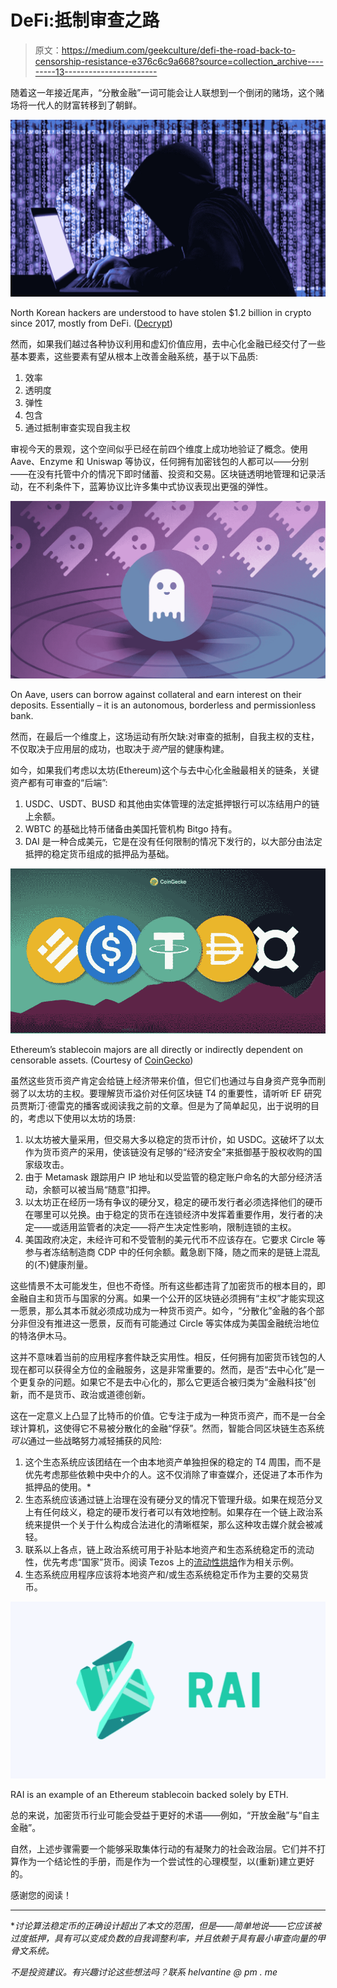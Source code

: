 # DeFi:抵制审查之路

> 原文：<https://medium.com/geekculture/defi-the-road-back-to-censorship-resistance-e376c6c9a668?source=collection_archive---------13----------------------->

随着这一年接近尾声，“分散金融”一词可能会让人联想到一个倒闭的赌场，这个赌场将一代人的财富转移到了朝鲜。

![](img/b9864150f9a1b37c9bb252861062564e.png)

North Korean hackers are understood to have stolen $1.2 billion in crypto since 2017, mostly from DeFi. ([Decrypt](https://decrypt.co/117857/north-korean-hackers-have-stolen-1-2b-crypto-since-2017))

然而，如果我们越过各种协议利用和虚幻价值应用，去中心化金融已经交付了一些基本要素，这些要素有望从根本上改善金融系统，基于以下品质:

1.  效率
2.  透明度
3.  弹性
4.  包含
5.  通过抵制审查实现自我主权

审视今天的景观，这个空间似乎已经在前四个维度上成功地验证了概念。使用 Aave、Enzyme 和 Uniswap 等协议，任何拥有加密钱包的人都可以——分别——在没有托管中介的情况下即时储蓄、投资和交易。区块链透明地管理和记录活动，在不利条件下，蓝筹协议比许多集中式协议表现出更强的弹性。

![](img/5565fdd6598d2e06c151c605bb2afefa.png)

On Aave, users can borrow against collateral and earn interest on their deposits. Essentially – it is an autonomous, borderless and permissionless bank.

然而，在最后一个维度上，这场运动有所欠缺:对审查的抵制，自我主权的支柱，不仅取决于应用层的成功，也取决于*资产*层的健康构建。

如今，如果我们考虑以太坊(Ethereum)这个与去中心化金融最相关的链条，关键资产都有可审查的“后端”:

1.  USDC、USDT、BUSD 和其他由实体管理的法定抵押银行可以冻结用户的链上余额。
2.  WBTC 的基础比特币储备由美国托管机构 Bitgo 持有。
3.  DAI 是一种合成美元，它是在没有任何限制的情况下发行的，以大部分由法定抵押的稳定货币组成的抵押品为基础。

![](img/db7a1c64fcd60dc024d8fa43ae9595e7.png)

Ethereum’s stablecoin majors are all directly or indirectly dependent on censorable assets. (Courtesy of [CoinGecko](https://www.coingecko.com/learn/what-are-stablecoins-top-5-stablecoins-by-market-cap))

虽然这些货币资产肯定会给链上经济带来价值，但它们也通过与自身资产竞争而削弱了以太坊的主权。要理解货币溢价对任何区块链 T4 的重要性，请听听 EF 研究员贾斯汀·德雷克的播客或阅读我之前的文章。但是为了简单起见，出于说明的目的，考虑以下使用以太坊的场景:

1.  以太坊被大量采用，但交易大多以稳定的货币计价，如 USDC。这破坏了以太作为货币资产的采用，使该链没有足够的“经济安全”来抵御基于股权收购的国家级攻击。
2.  由于 Metamask 跟踪用户 IP 地址和以受监管的稳定账户命名的大部分经济活动，余额可以被当局“随意”扣押。
3.  以太坊正在经历一场有争议的硬分叉，稳定的硬币发行者必须选择他们的硬币在哪里可以兑换。由于稳定的货币在连锁经济中发挥着重要作用，发行者的决定——或适用监管者的决定——将产生决定性影响，限制连锁的主权。
4.  美国政府决定，未经许可和不受管制的美元代币不应该存在。它要求 Circle 等参与者冻结制造商 CDP 中的任何余额。戴急剧下降，随之而来的是链上混乱的(不)健康剂量。

这些情景不太可能发生，但也不奇怪。所有这些都违背了加密货币的根本目的，即金融自主和货币与国家的分离。如果一个公开的区块链必须拥有“主权”才能实现这一愿景，那么其本币就必须成功成为一种货币资产。如今，“分散化”金融的各个部分非但没有推进这一愿景，反而有可能通过 Circle 等实体成为美国金融统治地位的特洛伊木马。

这并不意味着当前的应用程序套件缺乏实用性。相反，任何拥有加密货币钱包的人现在都可以获得全方位的金融服务，这是非常重要的。然而，是否“去中心化”是一个更复杂的问题。如果它不是去中心化的，那么它更适合被归类为“金融科技”创新，而不是货币、政治或道德创新。

这在一定意义上凸显了比特币的价值。它专注于成为一种货币资产，而不是一台全球计算机，这使得它不易被分散化的金融“俘获”。然而，智能合同区块链生态系统*可以*通过一些战略努力减轻捕获的风险:

1.  这个生态系统应该团结在一个由本地资产单独担保的稳定的 T4 周围，而不是优先考虑那些依赖中央中介的人。这不仅消除了审查媒介，还促进了本币作为抵押品的使用。*
2.  生态系统应该通过链上治理在没有硬分叉的情况下管理升级。如果在规范分叉上有任何歧义，稳定的硬币发行者可以有效地控制。如果存在一个链上政治系统来提供一个关于什么构成合法进化的清晰框架，那么这种攻击媒介就会被减轻。
3.  联系以上各点，链上政治系统可用于补贴本地资产和生态系统稳定币的流动性，优先考虑“国家”货币。阅读 Tezos 上的[流动性烘焙](https://news.tezoscommons.org/liquidity-baking-bridging-deep-liquidity-for-tez-3a3a21ccc3b4)作为相关示例。
4.  生态系统应用程序应该将本地资产和/或生态系统稳定币作为主要的交易货币。

![](img/ff4412da5c06388a0b1460273b524415.png)

RAI is an example of an Ethereum stablecoin backed solely by ETH.

总的来说，加密货币行业可能会受益于更好的术语——例如，“开放金融”与“自主金融”。

自然，上述步骤需要一个能够采取集体行动的有凝聚力的社会政治层。它们并不打算作为一个结论性的手册，而是作为一个尝试性的心理模型，以(重新)建立更好的。

感谢您的阅读！

_________________________________________________________________

**讨论算法稳定币的正确设计超出了本文的范围，但是——简单地说——它应该被过度抵押，具有可以变成负数的自我调整利率，并且依赖于具有最小审查向量的甲骨文系统。*

*不是投资建议。有兴趣讨论这些想法吗？联系 helvantine @ pm . me*